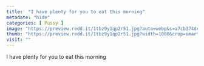 ```yaml
---
title:  "I have plenty for you to eat this morning"
metadate: "hide"
categories: [ Pussy ]
image: "https://preview.redd.it/1tbz9y1qp2r51.jpg?auto=webp&s=a7cb374dc399f07f30e02bfb80831a1b1874ed64"
thumb: "https://preview.redd.it/1tbz9y1qp2r51.jpg?width=1080&crop=smart&auto=webp&s=663e2738489fd025100dba369cee9ed33c377f66"
visit: ""
---
```

I have plenty for you to eat this morning
